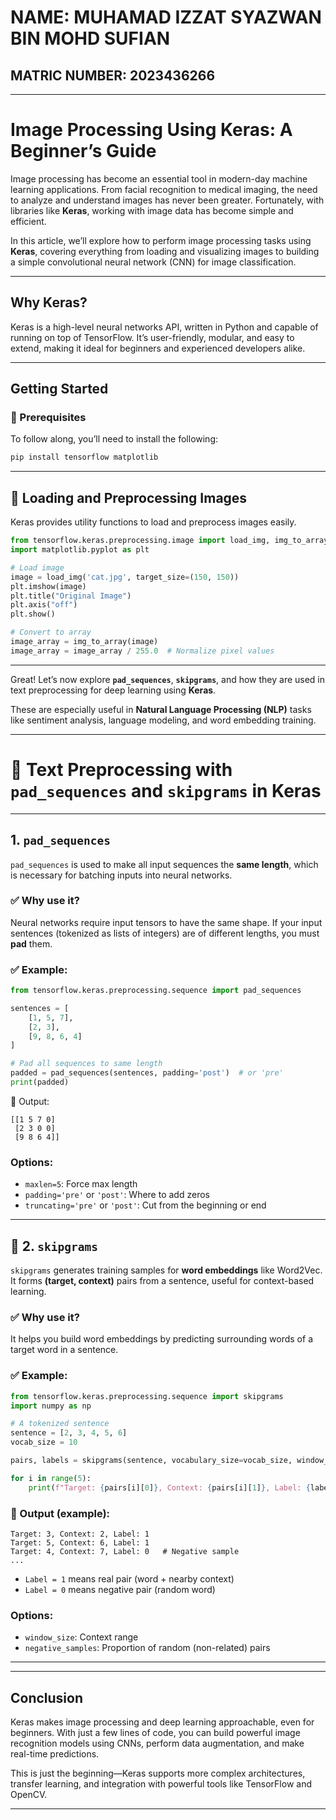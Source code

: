 # NAME: MUHAMAD IZZAT SYAZWAN BIN MOHD SUFIAN
## MATRIC NUMBER: 2023436266

---

# Image Processing Using Keras: A Beginner’s Guide

Image processing has become an essential tool in modern-day machine learning applications. From facial recognition to medical imaging, the need to analyze and understand images has never been greater. Fortunately, with libraries like **Keras**, working with image data has become simple and efficient.

In this article, we’ll explore how to perform image processing tasks using **Keras**, covering everything from loading and visualizing images to building a simple convolutional neural network (CNN) for image classification.

---

## Why Keras?

Keras is a high-level neural networks API, written in Python and capable of running on top of TensorFlow. It’s user-friendly, modular, and easy to extend, making it ideal for beginners and experienced developers alike.

---

## Getting Started

### 🔧 Prerequisites

To follow along, you’ll need to install the following:

```bash
pip install tensorflow matplotlib
```

---

## 📌 Loading and Preprocessing Images

Keras provides utility functions to load and preprocess images easily.

```python
from tensorflow.keras.preprocessing.image import load_img, img_to_array
import matplotlib.pyplot as plt

# Load image
image = load_img('cat.jpg', target_size=(150, 150))
plt.imshow(image)
plt.title("Original Image")
plt.axis("off")
plt.show()

# Convert to array
image_array = img_to_array(image)
image_array = image_array / 255.0  # Normalize pixel values
```

---

Great! Let’s now explore **`pad_sequences`**, **`skipgrams`**, and how they are used in text preprocessing for deep learning using **Keras**.

These are especially useful in **Natural Language Processing (NLP)** tasks like sentiment analysis, language modeling, and word embedding training.

---

# 🧠 Text Preprocessing with `pad_sequences` and `skipgrams` in Keras

---

##  1. `pad_sequences`

`pad_sequences` is used to make all input sequences the **same length**, which is necessary for batching inputs into neural networks.

### ✅ Why use it?
Neural networks require input tensors to have the same shape. If your input sentences (tokenized as lists of integers) are of different lengths, you must **pad** them.

### ✅ Example:

```python
from tensorflow.keras.preprocessing.sequence import pad_sequences

sentences = [
    [1, 5, 7],
    [2, 3],
    [9, 8, 6, 4]
]

# Pad all sequences to same length
padded = pad_sequences(sentences, padding='post')  # or 'pre'
print(padded)
```

🔹 Output:
```
[[1 5 7 0]
 [2 3 0 0]
 [9 8 6 4]]
```

### Options:
- `maxlen=5`: Force max length
- `padding='pre'` or `'post'`: Where to add zeros
- `truncating='pre'` or `'post'`: Cut from the beginning or end

---

## 📌 2. `skipgrams`

`skipgrams` generates training samples for **word embeddings** like Word2Vec. It forms **(target, context)** pairs from a sentence, useful for context-based learning.

### ✅ Why use it?
It helps you build word embeddings by predicting surrounding words of a target word in a sentence.

### ✅ Example:

```python
from tensorflow.keras.preprocessing.sequence import skipgrams
import numpy as np

# A tokenized sentence
sentence = [2, 3, 4, 5, 6]
vocab_size = 10

pairs, labels = skipgrams(sentence, vocabulary_size=vocab_size, window_size=2)

for i in range(5):
    print(f"Target: {pairs[i][0]}, Context: {pairs[i][1]}, Label: {labels[i]}")
```

### 🔹 Output (example):
```
Target: 3, Context: 2, Label: 1
Target: 5, Context: 6, Label: 1
Target: 4, Context: 7, Label: 0   # Negative sample
...
```

- `Label = 1` means real pair (word + nearby context)
- `Label = 0` means negative pair (random word)

### Options:
- `window_size`: Context range
- `negative_samples`: Proportion of random (non-related) pairs

---

---

## Conclusion

Keras makes image processing and deep learning approachable, even for beginners. With just a few lines of code, you can build powerful image recognition models using CNNs, perform data augmentation, and make real-time predictions.

This is just the beginning—Keras supports more complex architectures, transfer learning, and integration with powerful tools like TensorFlow and OpenCV.

---


